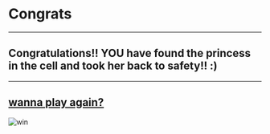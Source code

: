 # Congrats
---
## Congratulations!! YOU have found the princess in the cell and took her back to safety!! :)
---
## [wanna play again?](quest.md)

![win](https://previews.123rf.com/images/dagadu/dagadu1105/dagadu110500032/9569145-frog-couple-cartoon.jpg)